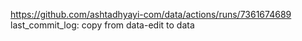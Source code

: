 https://github.com/ashtadhyayi-com/data/actions/runs/7361674689
last_commit_log: copy from data-edit to data